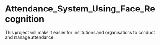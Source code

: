 # Attendance_System_Using_Face_Recognition

This project will make it easier for institutions and organisations to conduct and manage attendance.
